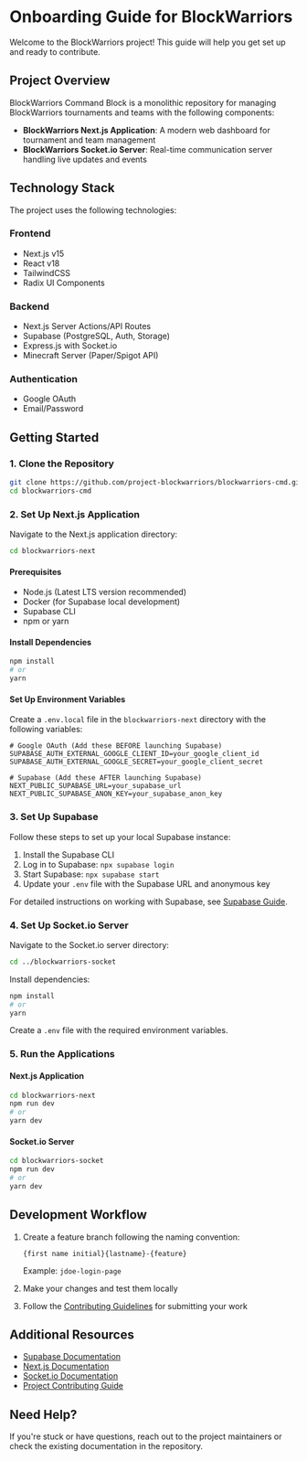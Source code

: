 # Onboarding Guide for BlockWarriors

Welcome to the BlockWarriors project! This guide will help you get set up and ready to contribute.

## Project Overview

BlockWarriors Command Block is a monolithic repository for managing BlockWarriors tournaments and teams with the following components:

- **BlockWarriors Next.js Application**: A modern web dashboard for tournament and team management
- **BlockWarriors Socket.io Server**: Real-time communication server handling live updates and events

## Technology Stack

The project uses the following technologies:

### Frontend
- Next.js v15
- React v18
- TailwindCSS
- Radix UI Components

### Backend
- Next.js Server Actions/API Routes
- Supabase (PostgreSQL, Auth, Storage)
- Express.js with Socket.io
- Minecraft Server (Paper/Spigot API)

### Authentication
- Google OAuth
- Email/Password

## Getting Started

### 1. Clone the Repository

```bash
git clone https://github.com/project-blockwarriors/blockwarriors-cmd.git
cd blockwarriors-cmd
```

### 2. Set Up Next.js Application

Navigate to the Next.js application directory:

```bash
cd blockwarriors-next
```

#### Prerequisites

- Node.js (Latest LTS version recommended)
- Docker (for Supabase local development)
- Supabase CLI
- npm or yarn

#### Install Dependencies

```bash
npm install
# or
yarn
```

#### Set Up Environment Variables

Create a `.env.local` file in the `blockwarriors-next` directory with the following variables:

```
# Google OAuth (Add these BEFORE launching Supabase)
SUPABASE_AUTH_EXTERNAL_GOOGLE_CLIENT_ID=your_google_client_id
SUPABASE_AUTH_EXTERNAL_GOOGLE_SECRET=your_google_client_secret

# Supabase (Add these AFTER launching Supabase)
NEXT_PUBLIC_SUPABASE_URL=your_supabase_url
NEXT_PUBLIC_SUPABASE_ANON_KEY=your_supabase_anon_key
```

### 3. Set Up Supabase

Follow these steps to set up your local Supabase instance:

1. Install the Supabase CLI
2. Log in to Supabase: `npx supabase login`
3. Start Supabase: `npx supabase start`
4. Update your `.env` file with the Supabase URL and anonymous key

For detailed instructions on working with Supabase, see [Supabase Guide](./supabase.md).

### 4. Set Up Socket.io Server

Navigate to the Socket.io server directory:

```bash
cd ../blockwarriors-socket
```

Install dependencies:

```bash
npm install
# or
yarn
```

Create a `.env` file with the required environment variables.

### 5. Run the Applications

#### Next.js Application

```bash
cd blockwarriors-next
npm run dev
# or
yarn dev
```

#### Socket.io Server

```bash
cd blockwarriors-socket
npm run dev
# or
yarn dev
```

## Development Workflow

1. Create a feature branch following the naming convention:
   ```
   {first name initial}{lastname}-{feature}
   ```
   Example: `jdoe-login-page`

2. Make your changes and test them locally

3. Follow the [Contributing Guidelines](./contributing.md) for submitting your work

## Additional Resources

- [Supabase Documentation](https://supabase.com/docs)
- [Next.js Documentation](https://nextjs.org/docs)
- [Socket.io Documentation](https://socket.io/docs)
- [Project Contributing Guide](./contributing.md)

## Need Help?

If you're stuck or have questions, reach out to the project maintainers or check the existing documentation in the repository.
